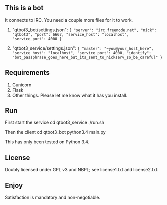 ## This is a bot
It connects to IRC. You need a couple more files for it to work.

1. "qtbot3_bot/settings.json":
    `{
        "server": "irc.freenode.net",
        "nick": "qtbot3",
        "port": 6667,
        "service_host": "localhost",
        "service_port": 4000
    }`

2. "qtbot3_service/settings.json":
    `{
        "master": "~you@your_host_here",
        "service_host": "localhost",
        "service_port": 4000,
        "identify": "bot_passphrase_goes_here_but_its_sent_to_nickserv_so_be_careful"
    }`


## Requirements
1. Gunicorn
2. Flask
3. Other things. Please let me know what it has you install.


## Run
First start the service
    cd qtbot3_service
    ./run.sh

Then the client
    cd qtbot3_bot
    python3.4 main.py

This has only been tested on Python 3.4.


## License
Doubly licensed under GPL v3 and NBPL; see license1.txt ańd license2.txt.


## Enjoy
Satisfaction is mandatory and non-negotiable.
